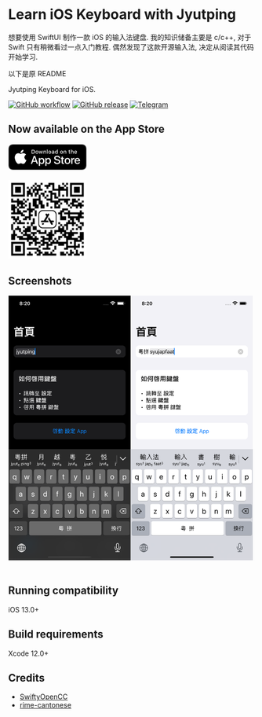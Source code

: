 Learn iOS Keyboard with Jyutping
======

想要使用 SwiftUI 制作一款 iOS 的输入法键盘. 我的知识储备主要是 c/c++, 对于 Swift 只有稍微看过一点入门教程. 偶然发现了这款开源输入法, 决定从阅读其代码开始学习.

以下是原 README

Jyutping Keyboard for iOS.

[![GitHub workflow](https://img.shields.io/github/workflow/status/yuetyam/jyutping/build?logo=github&style=for-the-badge)](https://github.com/yuetyam/jyutping/actions)
[![GitHub release](https://img.shields.io/github/v/release/yuetyam/jyutping?logo=git&style=for-the-badge)](https://github.com/yuetyam/jyutping/releases)
[![Telegram](https://img.shields.io/badge/Telegram-@jyutping-blue?style=for-the-badge&logo=telegram)](https://t.me/jyutping)

## Now available on the App Store

<a href="https://apps.apple.com/app/id1509367629">
<img src="images/app-store-badge.png" alt="app store badge" width="160"/>
</a>
<br><br>

<a href="https://apps.apple.com/app/id1509367629">
<img src="images/app-store-link-qrcode.png" alt="app store qrcode" width="160"/>
</a>
<br>

## Screenshots
<img src="images/screenshot.png" alt="screenshot" width="500"/>
<br><br>

## Running compatibility
iOS 13.0+

## Build requirements
Xcode 12.0+

## Credits
- [SwiftyOpenCC](https://github.com/ddddxxx/SwiftyOpenCC)  
- [rime-cantonese](https://github.com/rime/rime-cantonese)
